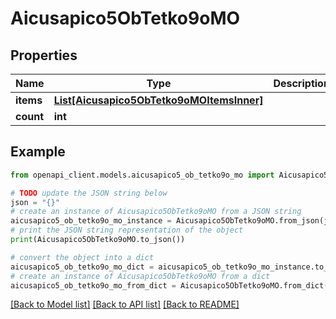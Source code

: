 # Aicusapico5ObTetko9oMO


## Properties

Name | Type | Description | Notes
------------ | ------------- | ------------- | -------------
**items** | [**List[Aicusapico5ObTetko9oMOItemsInner]**](Aicusapico5ObTetko9oMOItemsInner.md) |  | [optional] 
**count** | **int** |  | [optional] 

## Example

```python
from openapi_client.models.aicusapico5_ob_tetko9o_mo import Aicusapico5ObTetko9oMO

# TODO update the JSON string below
json = "{}"
# create an instance of Aicusapico5ObTetko9oMO from a JSON string
aicusapico5_ob_tetko9o_mo_instance = Aicusapico5ObTetko9oMO.from_json(json)
# print the JSON string representation of the object
print(Aicusapico5ObTetko9oMO.to_json())

# convert the object into a dict
aicusapico5_ob_tetko9o_mo_dict = aicusapico5_ob_tetko9o_mo_instance.to_dict()
# create an instance of Aicusapico5ObTetko9oMO from a dict
aicusapico5_ob_tetko9o_mo_from_dict = Aicusapico5ObTetko9oMO.from_dict(aicusapico5_ob_tetko9o_mo_dict)
```
[[Back to Model list]](../README.md#documentation-for-models) [[Back to API list]](../README.md#documentation-for-api-endpoints) [[Back to README]](../README.md)


